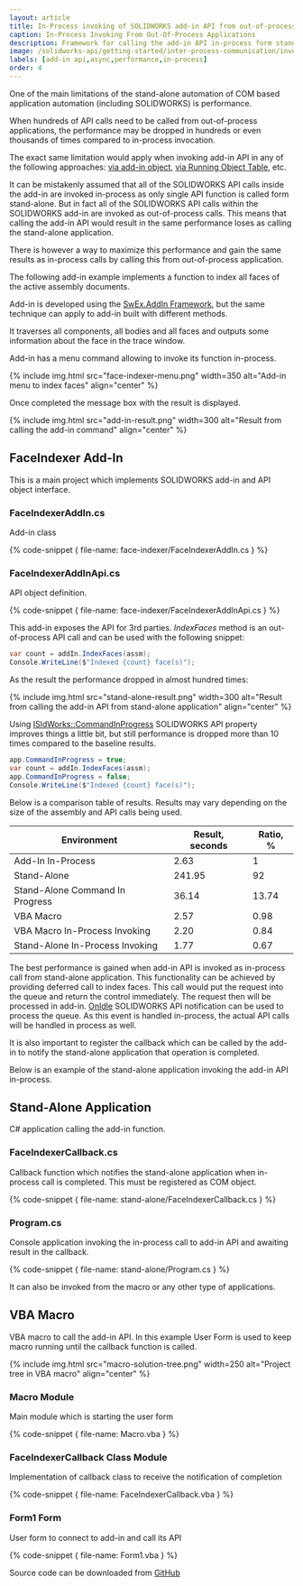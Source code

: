 ```yaml
---
layout: article
title: In-Process invoking of SOLIDWORKS add-in API from out-of-process applications
caption: In-Process Invoking From Out-Of-Process Applications
description: Framework for calling the add-in API in-process form stand-alone applications or macros to gain maximum performance
image: /solidworks-api/getting-started/inter-process-communication/invoke-add-in-functions/in-process-invoking/macro-solution-tree.png
labels: [add-in api,async,performance,in-process]
order: 4
---
```

One of the main limitations of the stand-alone automation of COM based application automation (including SOLIDWORKS) is performance.

When hundreds of API calls need to be called from out-of-process applications, the performance may be dropped in hundreds or even thousands of times compared to in-process invocation.

The exact same limitation would apply when invoking add-in API in any of the following approaches: [via add-in object](/solidworks-api/getting-started/inter-process-communication/invoke-add-in-functions/via-add-in-object/), [via Running Object Table](/solidworks-api/getting-started/inter-process-communication/invoke-add-in-functions/via-rot/), etc.

It can be mistakenly assumed that all of the SOLIDWORKS API calls inside the add-in are invoked in-process as only single API function is called form stand-alone. But in fact all of the SOLIDWORKS API calls within the SOLIDWORKS add-in are invoked as out-of-process calls. This means that calling the add-in API would result in the same performance loses as calling the stand-alone application.

There is however a way to maximize this performance and gain the same results as in-process calls by calling this from out-of-process application.

The following add-in example implements a function to index all faces of the active assembly documents.

Add-in is developed using the [SwEx.AddIn Framework](/labs/solidworks/swex/add-in/), but the same technique can apply to add-in built with different methods.

It traverses all components, all bodies and all faces and outputs some information about the face in the trace window.

Add-in has a menu command allowing to invoke its function in-process.

{% include img.html src="face-indexer-menu.png" width=350 alt="Add-in menu to index faces" align="center" %}

Once completed the message box with the result is displayed.

{% include img.html src="add-in-result.png" width=300 alt="Result from calling the add-in command" align="center" %}

## FaceIndexer Add-In
This is a main project which implements SOLIDWORKS add-in and API object interface.

### FaceIndexerAddIn.cs

Add-in class

{% code-snippet { file-name: face-indexer/FaceIndexerAddIn.cs } %}

### FaceIndexerAddInApi.cs

API object definition.

{% code-snippet { file-name: face-indexer/FaceIndexerAddInApi.cs } %}

This add-in exposes the API for 3rd parties. *IndexFaces* method is an out-of-process API call and can be used with the following snippet:

~~~ cs
var count = addIn.IndexFaces(assm);
Console.WriteLine($"Indexed {count} face(s)");
~~~

As the result the performance dropped in almost hundred times:

{% include img.html src="stand-alone-result.png" width=300 alt="Result from calling the add-in API from stand-alone application" align="center" %}

Using [ISldWorks::CommandInProgress](http://help.solidworks.com/2016/English/api/sldworksapi/SolidWorks.Interop.sldworks~SolidWorks.Interop.sldworks.ISldWorks~CommandInProgress.html) SOLIDWORKS API property improves things a little bit, but still performance is dropped more than 10 times compared to the baseline results.

~~~ cs
app.CommandInProgress = true;
var count = addIn.IndexFaces(assm);
app.CommandInProgress = false;
Console.WriteLine($"Indexed {count} face(s)");
~~~

Below is a comparison table of results. Results may vary depending on the size of the assembly and API calls being used.

| Environment                     | Result, seconds | Ratio, % |
|---------------------------------|-----------------|----------|
| Add-In In-Process               | 2.63            | 1        |
| Stand-Alone                     | 241.95          | 92       |
| Stand-Alone Command In Progress | 36.14           | 13.74    |
| VBA Macro                       | 2.57            | 0.98     |
| VBA Macro In-Process Invoking   | 2.20            | 0.84     |
| Stand-Alone In-Process Invoking | 1.77            | 0.67     |

The best performance is gained when add-in API is invoked as in-process call from stand-alone application. This functionality can be achieved by providing deferred call to index faces. This call would put the request into the queue and return the control immediately. The request then will be processed in add-in. [OnIdle](http://help.solidworks.com/2018/english/api/sldworksapi/solidworks.interop.sldworks~solidworks.interop.sldworks.dsldworksevents_onidlenotifyeventhandler.html) SOLIDWORKS API notification can be used to process the queue. As this event is handled in-process, the actual API calls will be handled in process as well.

It is also important to register the callback which can be called by the add-in to notify the stand-alone application that operation is completed.

Below is an example of the stand-alone application invoking the add-in API in-process.

## Stand-Alone Application

C# application calling the add-in function.

### FaceIndexerCallback.cs

Callback function which notifies the stand-alone application when in-process call is completed. This must be registered as COM object.

{% code-snippet { file-name: stand-alone/FaceIndexerCallback.cs } %}

### Program.cs

Console application invoking the in-process call to add-in API and awaiting result in the callback.

{% code-snippet { file-name: stand-alone/Program.cs } %}

It can also be invoked from the macro or any other type of applications.

## VBA Macro

VBA macro to call the add-in API. In this example User Form is used to keep macro running until the callback function is called.

{% include img.html src="macro-solution-tree.png" width=250 alt="Project tree in VBA macro" align="center" %}

### Macro Module

Main module which is starting the user form

{% code-snippet { file-name: Macro.vba } %}

### FaceIndexerCallback Class Module

Implementation of callback class to receive the notification of completion

{% code-snippet { file-name: FaceIndexerCallback.vba } %}

### Form1 Form

User form to connect to add-in and call its API

{% code-snippet { file-name: Form1.vba } %}

Source code can be downloaded from [GitHub](https://github.com/codestackdev/solidworks-api-examples/tree/master/swex/add-in/face-indexer)